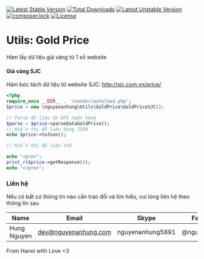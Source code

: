 [![Latest Stable Version](https://poser.pugx.org/nguyenanhung/utils-gold-price/v/stable)](https://packagist.org/packages/nguyenanhung/utils-gold-price)
[![Total Downloads](https://poser.pugx.org/nguyenanhung/utils-gold-price/downloads)](https://packagist.org/packages/nguyenanhung/utils-gold-price)
[![Latest Unstable Version](https://poser.pugx.org/nguyenanhung/utils-gold-price/v/unstable)](https://packagist.org/packages/nguyenanhung/utils-gold-price)
[![composer.lock](https://poser.pugx.org/nguyenanhung/utils-gold-price/composerlock)](https://packagist.org/packages/nguyenanhung/utils-gold-price)
[![License](https://poser.pugx.org/nguyenanhung/utils-gold-price/license)](https://packagist.org/packages/nguyenanhung/utils-gold-price)

# Utils: Gold Price

Hàm lấy dữ liệu giá vàng từ 1 số website

#### Giá vàng SJC

Hàm bóc tách dữ liệu từ website SJC: http://sjc.com.vn/price/

```php
<?php
require_once __DIR__ . '/vendor/autoload.php';
$price = new \nguyenanhung\Utils\GoldPrice\GoldPriceSJC();

// Parse dữ liệu từ API ngân hàng
$parse = $price->parseDataGoldPrice();
// Hiển thị dữ liệu dạng JSON
echo $price->toJson();

// Hiển thị dữ liệu thô

echo "<pre>";
print_r($price->getResponse());
echo "</pre>";
```

### Liên hệ

Nếu có bất cứ thông tin nào cần trao đổi và tìm hiểu, vui lòng liên hệ theo thông tin sau

| Name        | Email                | Skype            | Facebook      |
|-------------|----------------------|------------------|---------------|
| Hung Nguyen | dev@nguyenanhung.com | nguyenanhung5891 | @nguyenanhung |

From Hanoi with Love <3

